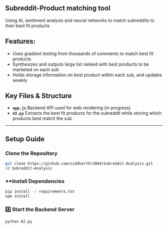 ## **Subreddit-Product matching tool** 
Using AI, sentiment analysis and neural networks to match subreddits to their best fit products

## **Features:**
- Uses gradient testing from thousands of comments to match best fit products
- Synthesizes and outputs large list ranked with best products to be marketed on each sub 
- Holds storage information on best product within each sub, and updates weekly

##  **Key Files & Structure**  
- **`app.js`**  Backend API used for web rendering (in progress) 
- **`AI.py`**   Extracts the best fit products for the subreddit while storing which products best match the sub

---  

##  **Setup Guide**  
### Clone the Repository  
```bash  
git clone https://github.com/siddharthr2004/Subreddit-Analysis.git  
cd Subreddit-Analysis  
```  

###  **Install Dependencies  
```bash  
pip install -r requirements.txt  
npm install  
```  

### 4️⃣ Start the Backend Server  
```bash  
python AI.py  
```  
